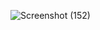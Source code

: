 ![Screenshot (152)](https://github.com/shaeakh/csecarnival-Sust-tyro-trio/assets/102303488/fd979650-eb0b-4f1f-855c-1354d330b242)
